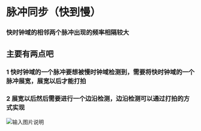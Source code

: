 # 脉冲同步（快到慢）
### 快时钟域的相邻两个脉冲出现的频率相隔较大
## 主要有两点吧
### 1 快时钟域的一个脉冲要想被慢时钟域检测到，需要将快时钟域的一个脉冲展宽，展宽以后才能打拍
### 2 展宽以后然后需要进行一个边沿检测，边沿检测可以通过打拍的方式实现
![输入图片说明](../sim.jpg)
